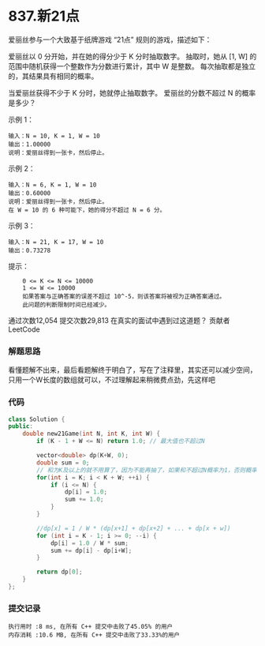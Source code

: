 # 837.新21点

爱丽丝参与一个大致基于纸牌游戏 “21点” 规则的游戏，描述如下：

爱丽丝以 0 分开始，并在她的得分少于 K 分时抽取数字。 抽取时，她从 [1, W] 的范围中随机获得一个整数作为分数进行累计，其中 W 是整数。 每次抽取都是独立的，其结果具有相同的概率。

当爱丽丝获得不少于 K 分时，她就停止抽取数字。 爱丽丝的分数不超过 N 的概率是多少？

示例 1：
```
输入：N = 10, K = 1, W = 10
输出：1.00000
说明：爱丽丝得到一张卡，然后停止。
```
示例 2：
```
输入：N = 6, K = 1, W = 10
输出：0.60000
说明：爱丽丝得到一张卡，然后停止。
在 W = 10 的 6 种可能下，她的得分不超过 N = 6 分。
```
示例 3：
```
输入：N = 21, K = 17, W = 10
输出：0.73278
```
提示：
```
    0 <= K <= N <= 10000
    1 <= W <= 10000
    如果答案与正确答案的误差不超过 10^-5，则该答案将被视为正确答案通过。
    此问题的判断限制时间已经减少。
```

通过次数12,054
提交次数29,813
在真实的面试中遇到过这道题？
贡献者
LeetCode

### 解题思路
看懂题解不出来，最后看题解终于明白了，写在了注释里，其实还可以减少空间，只用一个W长度的数组就可以，不过理解起来稍微费点劲，先这样吧

### 代码

```cpp
class Solution {
public:
    double new21Game(int N, int K, int W) {
        if (K - 1 + W <= N) return 1.0; // 最大值也不超过N

        vector<double> dp(K+W, 0);
        double sum = 0;
        // 和为K及以上的就不用算了，因为不能再抽了，如果和不超过N概率为1，否则概率为0
        for(int i = K; i < K + W; ++i) {
            if (i <= N) {
                dp[i] = 1.0;
                sum += 1.0;
            }
        }

        //dp[x] = 1 / W * (dp[x+1] + dp[x+2] + ... + dp[x + w])
        for (int i = K - 1; i >= 0; --i) {
            dp[i] = 1.0 / W * sum;
            sum += dp[i] - dp[i+W];
        }

        return dp[0];
    }
};
```

### 提交记录

```
执行用时 :8 ms, 在所有 C++ 提交中击败了45.05% 的用户
内存消耗 :10.6 MB, 在所有 C++ 提交中击败了33.33%的用户
```